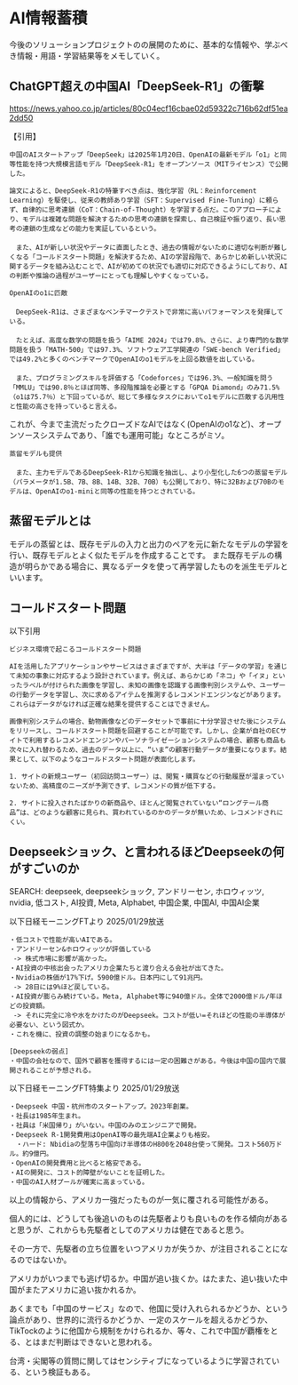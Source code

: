 # AI情報蓄積

今後のソリューションプロジェクトのの展開のために、基本的な情報や、学ぶべき情報・用語・学習結果等をメモしていく。

## ChatGPT超えの中国AI「DeepSeek-R1」の衝撃

<https://news.yahoo.co.jp/articles/80c04ecf16cbae02d59322c716b62df51ea2dd50>

【引用】

```text
中国のAIスタートアップ「DeepSeek」は2025年1月20日、OpenAIの最新モデル「o1」と同等性能を持つ大規模言語モデル「DeepSeek-R1」をオープンソース（MITライセンス）で公開した。

論文によると、DeepSeek-R1の特筆すべき点は、強化学習（RL：Reinforcement Learning）を駆使し、従来の教師あり学習（SFT：Supervised Fine-Tuning）に頼らず、自律的に思考連鎖（CoT：Chain-of-Thought）を学習する点だ。このアプローチにより、モデルは複雑な問題を解決するための思考の連鎖を探索し、自己検証や振り返り、長い思考の連鎖の生成などの能力を実証しているという。
　
　また、AIが新しい状況やデータに直面したとき、過去の情報がないために適切な判断が難しくなる「コールドスタート問題」を解決するため、AIの学習段階で、あらかじめ新しい状況に関するデータを組み込むことで、AIが初めての状況でも適切に対応できるようにしており、AIの判断や推論の過程がユーザーにとっても理解しやすくなっている。

OpenAIのo1に匹敵
　
　DeepSeek-R1は、さまざまなベンチマークテストで非常に高いパフォーマンスを発揮している。
　
　たとえば、高度な数学の問題を扱う「AIME 2024」では79.8%、さらに、より専門的な数学問題を扱う「MATH-500」では97.3%、ソフトウェア工学関連の「SWE-bench Verified」では49.2%と多くのベンチマークでOpenAIのo1モデルを上回る数値を出している。
　
　また、プログラミングスキルを評価する「Codeforces」では96.3%、一般知識を問う「MMLU」では90.8％とほぼ同等、多段階推論を必要とする「GPQA Diamond」のみ71.5%（o1は75.7％）と下回っているが、総じて多様なタスクにおいてo1モデルに匹敵する汎用性と性能の高さを持っていると言える。
```

これが、今まで主流だったクローズドなAIではなく(OpenAIのo1など)、オープンソースシステムであり、「誰でも運用可能」なところがミソ。

```
蒸留モデルも提供
　
　また、主力モデルであるDeepSeek-R1から知識を抽出し、より小型化した6つの蒸留モデル（パラメータが1.5B、7B、8B、14B、32B、70B）も公開しており、特に32Bおよび70Bのモデルは、OpenAIのo1-miniと同等の性能を持つとされている。
```

## 蒸留モデルとは

モデルの蒸留とは、既存モデルの入力と出力のペアを元に新たなモデルの学習を行い、既存モデルとよく似たモデルを作成することです。 また既存モデルの構造が明らかである場合に、異なるデータを使って再学習したものを派生モデルといいます。

## コールドスタート問題

以下引用

```text
ビジネス環境で起こるコールドスタート問題

AIを活用したアプリケーションやサービスはさまざまですが、大半は「データの学習」を通じて未知の事象に対応するよう設計されています。例えば、あらかじめ「ネコ」や「イヌ」といったラベルが付けられた画像を学習し、未知の画像を認識する画像判別システムや、ユーザーの行動データを学習し、次に求めるアイテムを推測するレコメンドエンジンなどがあります。これらはデータがなければ正確な結果を提供することはできません。

画像判別システムの場合、動物画像などのデータセットで事前に十分学習させた後にシステムをリリースし、コールドスタート問題を回避することが可能です。しかし、企業が自社のECサイトで利用するレコメンドエンジンやパーソナライゼーションシステムの場合、顧客も商品も次々に入れ替わるため、過去のデータ以上に、“いま”の顧客行動データが重要になります。結果として、以下のようなコールドスタート問題が表面化します。

1. サイトの新規ユーザー（初回訪問ユーザー）は、閲覧・購買などの行動履歴が溜まっていないため、高精度のニーズが予測できず、レコメンドの質が低下する。

2. サイトに投入されたばかりの新商品や、ほとんど閲覧されていない“ロングテール商品”は、どのような顧客に見られ、買われているのかのデータが無いため、レコメンドされにくい。
```

## Deepseekショック、と言われるほどDeepseekの何がすごいのか

SEARCH: deepseek, deepseekショック, アンドリーセン, ホロウィッツ, nvidia, 低コスト, AI投資, Meta, Alphabet, 中国企業, 中国AI, 中国AI企業

以下日経モーニングFTより 2025/01/29放送

```text
・低コストで性能が高いAIである。
・アンドリーセン&ホロウィッツが評価している
 -> 株式市場に影響が高かった。
・AI投資の中核出会ったアメリカ企業たちと渡り合える会社が出てきた。
・Nvidiaの株価が17%下げ。5900億ドル。日本円にして91兆円。
 -> 28日には9%ほど戻している。
・AI投資が膨らみ続けている。Meta, Alphabet等に940億ドル。全体で2000億ドル/年ほどの投資額。
 -> それに完全に冷や水をかけたのがDeepseek。コストが低い=それほどの性能の半導体が必要ない、という図式か。
・これを機に、投資の調整の始まりになるかも。

[Deepseekの弱点]
・中国の会社なので、国外で顧客を獲得するには一定の困難さがある。今後は中国の国内で展開されることが予想される。
```

以下日経モーニングFT特集より 2025/01/29放送

```text
・Deepseek 中国・杭州市のスタートアップ。2023年創業。
・社長は1985年生まれ。
・社員は「米国帰り」がいない。中国のみのエンジニアで開発。
・Deepseek R-1開発費用はOpenAI等の最先端AI企業よりも格安。
　・ハード: Nbidiaの型落ち中国向け半導体のH800を2048台使って開発。コスト560万ドル。約9億円。
・OpenAIの開発費用と比べると格安である。
・AIの開発に、コスト的障壁がないことを証明した。
・中国のAI人材プールが確実に高まっている。
```

以上の情報から、アメリカ一強だったものが一気に覆される可能性がある。

個人的には、どうしても後追いのものは先駆者よりも良いものを作る傾向があると思うが、これからも先駆者としてのアメリカは健在であると思う。

その一方で、先駆者の立ち位置をいつアメリカが失うか、が注目されることになるのではないか。

アメリカがいつまでも逃げ切るか。中国が追い抜くか。はたまた、追い抜いた中国がまたアメリカに追い抜かれるか。

あくまでも「中国のサービス」なので、他国に受け入れられるかどうか、という論点があり、世界的に流行るかどうか、一定のスケールを超えるかどうか、TikTockのように他国から規制をかけられるか、等々、これで中国が覇権をとる、とはまだ判断はできないと思われる。

台湾・尖閣等の質問に関してはセンシティブになっているように学習されている、という検証もある。
